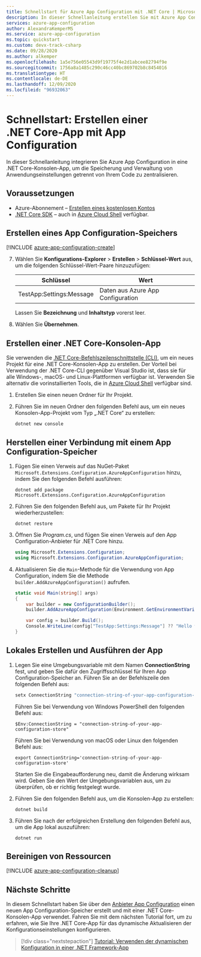 ```yaml
---
title: Schnellstart für Azure App Configuration mit .NET Core | Microsoft-Dokumentation
description: In dieser Schnellanleitung erstellen Sie mit Azure App Configuration eine .NET Core-App, um die Speicherung und Verwaltung von Anwendungseinstellungen getrennt von Ihrem Code zu zentralisieren.
services: azure-app-configuration
author: AlexandraKemperMS
ms.service: azure-app-configuration
ms.topic: quickstart
ms.custom: devx-track-csharp
ms.date: 09/28/2020
ms.author: alkemper
ms.openlocfilehash: 1a5e756e05543d9f19775f4e2d1abcee82794f9e
ms.sourcegitcommit: 1756a8a1485c290c46cc40bc869702b8c8454016
ms.translationtype: HT
ms.contentlocale: de-DE
ms.lasthandoff: 12/09/2020
ms.locfileid: "96932063"
---
```

# <a name="quickstart-create-a-net-core-app-with-app-configuration"></a>Schnellstart: Erstellen einer .NET Core-App mit App Configuration

In dieser Schnellanleitung integrieren Sie Azure App Configuration in eine .NET Core-Konsolen-App, um die Speicherung und Verwaltung von Anwendungseinstellungen getrennt von Ihrem Code zu zentralisieren.

## <a name="prerequisites"></a>Voraussetzungen

- Azure-Abonnement – [Erstellen eines kostenlosen Kontos](https://azure.microsoft.com/free/dotnet)
- [.NET Core SDK](https://dotnet.microsoft.com/download) – auch in [Azure Cloud Shell](https://shell.azure.com) verfügbar.

## <a name="create-an-app-configuration-store"></a>Erstellen eines App Configuration-Speichers

[!INCLUDE [azure-app-configuration-create](../../includes/azure-app-configuration-create.md)]

7. Wählen Sie **Konfigurations-Explorer** > **Erstellen** > **Schlüssel-Wert** aus, um die folgenden Schlüssel-Wert-Paare hinzuzufügen:

    | Schlüssel | Wert |
    |---|---|
    | TestApp:Settings:Message | Daten aus Azure App Configuration |

    Lassen Sie **Bezeichnung** und **Inhaltstyp** vorerst leer.

8. Wählen Sie **Übernehmen**.

## <a name="create-a-net-core-console-app"></a>Erstellen einer .NET Core-Konsolen-App

Sie verwenden die [.NET Core-Befehlszeilenschnittstelle (CLI)](/dotnet/core/tools/), um ein neues Projekt für eine .NET Core-Konsolen-App zu erstellen. Der Vorteil bei Verwendung der .NET Core-CLI gegenüber Visual Studio ist, dass sie für alle Windows-, macOS- und Linux-Plattformen verfügbar ist.  Verwenden Sie alternativ die vorinstallierten Tools, die in [Azure Cloud Shell](https://shell.azure.com) verfügbar sind.

1. Erstellen Sie einen neuen Ordner für Ihr Projekt.

2. Führen Sie im neuen Ordner den folgenden Befehl aus, um ein neues Konsolen-App-Projekt vom Typ „.NET Core“ zu erstellen:

    ```dotnetcli
    dotnet new console
    ```

## <a name="connect-to-an-app-configuration-store"></a>Herstellen einer Verbindung mit einem App Configuration-Speicher

1. Fügen Sie einen Verweis auf das NuGet-Paket `Microsoft.Extensions.Configuration.AzureAppConfiguration` hinzu, indem Sie den folgenden Befehl ausführen:

    ```dotnetcli
    dotnet add package Microsoft.Extensions.Configuration.AzureAppConfiguration
    ```

2. Führen Sie den folgenden Befehl aus, um Pakete für Ihr Projekt wiederherzustellen:

    ```dotnetcli
    dotnet restore
    ```

3. Öffnen Sie *Program.cs*, und fügen Sie einen Verweis auf den App Configuration-Anbieter für .NET Core hinzu.

    ```csharp
    using Microsoft.Extensions.Configuration;
    using Microsoft.Extensions.Configuration.AzureAppConfiguration;
    ```

4. Aktualisieren Sie die `Main`-Methode für die Verwendung von App Configuration, indem Sie die Methode `builder.AddAzureAppConfiguration()` aufrufen.

    ```csharp
    static void Main(string[] args)
    {
        var builder = new ConfigurationBuilder();
        builder.AddAzureAppConfiguration(Environment.GetEnvironmentVariable("ConnectionString"));

        var config = builder.Build();
        Console.WriteLine(config["TestApp:Settings:Message"] ?? "Hello world!");
    }
    ```

## <a name="build-and-run-the-app-locally"></a>Lokales Erstellen und Ausführen der App

1. Legen Sie eine Umgebungsvariable mit dem Namen **ConnectionString** fest, und geben Sie dafür den Zugriffsschlüssel für Ihren App Configuration-Speicher an. Führen Sie an der Befehlszeile den folgenden Befehl aus:

    ```cmd
    setx ConnectionString "connection-string-of-your-app-configuration-store"
    ```

    Führen Sie bei Verwendung von Windows PowerShell den folgenden Befehl aus:

    ```azurepowershell
    $Env:ConnectionString = "connection-string-of-your-app-configuration-store"
    ```

    Führen Sie bei Verwendung von macOS oder Linux den folgenden Befehl aus:

    ```console
    export ConnectionString='connection-string-of-your-app-configuration-store'
    ```

    Starten Sie die Eingabeaufforderung neu, damit die Änderung wirksam wird. Geben Sie den Wert der Umgebungsvariablen aus, um zu überprüfen, ob er richtig festgelegt wurde.

2. Führen Sie den folgenden Befehl aus, um die Konsolen-App zu erstellen:

    ```dotnetcli
    dotnet build
    ```

3. Führen Sie nach der erfolgreichen Erstellung den folgenden Befehl aus, um die App lokal auszuführen:

    ```dotnetcli
    dotnet run
    ```

## <a name="clean-up-resources"></a>Bereinigen von Ressourcen

[!INCLUDE [azure-app-configuration-cleanup](../../includes/azure-app-configuration-cleanup.md)]

## <a name="next-steps"></a>Nächste Schritte

In diesem Schnellstart haben Sie über den [Anbieter App Configuration](/dotnet/api/Microsoft.Extensions.Configuration.AzureAppConfiguration) einen neuen App Configuration-Speicher erstellt und mit einer .NET Core-Konsolen-App verwendet. Fahren Sie mit dem nächsten Tutorial fort, um zu erfahren, wie Sie Ihre .NET Core-App für das dynamische Aktualisieren der Konfigurationseinstellungen konfigurieren.

> [!div class="nextstepaction"]
> [Tutorial: Verwenden der dynamischen Konfiguration in einer .NET Framework-App](./enable-dynamic-configuration-dotnet-core.md)